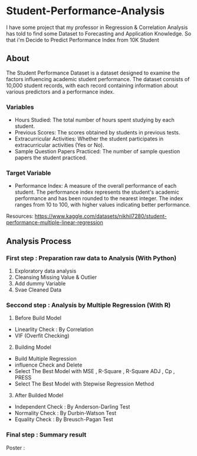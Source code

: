 # Student-Performance-Analysis  

I have some project that my professor in Regression & Correlation Analysis has told to find some Dataset to Forecasting and Application Knowledge. So that i'm Decide to Predict Performance Index from 10K Student  

## About
The Student Performance Dataset is a dataset designed to examine the factors influencing academic student performance. The dataset consists of 10,000 student records, with each record containing information about various predictors and a performance index.

### Variables
* Hours Studied: The total number of hours spent studying by each student.  
* Previous Scores: The scores obtained by students in previous tests.  
* Extracurricular Activities: Whether the student participates in extracurricular activities (Yes or No).  
* Sample Question Papers Practiced: The number of sample question papers the student practiced.  

### Target Variable
* Performance Index: A measure of the overall performance of each student. The performance index represents the student's academic performance and has been rounded to the nearest integer. The index ranges from 10 to 100, with higher values indicating better performance.

Resources: https://www.kaggle.com/datasets/nikhil7280/student-performance-multiple-linear-regression

## Analysis Process

### First step : Preparation raw data to Analysis (With Python)  
1) Exploratory data analysis
2) Cleansing Missing Value & Outlier
3) Add dummy Variable
4) Svae Cleaned Data

### Seccond step : Analysis by Multiple Regression (With R)
1) Before Build Model
* Linearlity Check : By Correlation
* VIF (Overfit Checking)

2) Building Model
* Build Multiple Regression
* influence Check and Delete
* Select The Best Model with MSE , R-Square , R-Square ADJ , Cp , PRESS
* Select The Best Model with Stepwise Regression Method

3) After Builded Model
* Independent Check : By Anderson-Darling Test
* Normality Check : By Durbin-Watson Test
* Equality Check : By Breusch-Pagan Test

### Final step : Summary result  

Poster :
